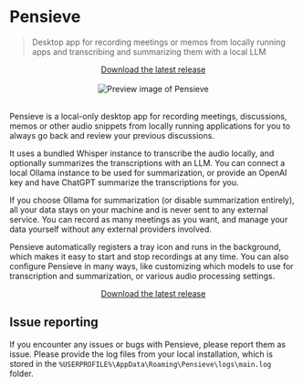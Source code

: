 # Pensieve

> Desktop app for recording meetings or memos from locally running apps and transcribing and summarizing them with a local LLM

<div align="center">
    <a href="https://github.com/lukasbach/pensieve/releases/latest">
        Download the latest release
    </a>
</div>
<br />


<div align="center">
    <img src="https://github.com/lukasbach/pensieve/raw/main/images/preview.png" alt="Preview image of Pensieve" />
</div>
<br />

Pensieve is a local-only desktop app for recording meetings, discussions, memos or other audio
snippets from locally running applications for you to always go back and review your
previous discussions.

It uses a bundled Whisper instance to transcribe the audio locally, and optionally
summarizes the transcriptions with an LLM. You can connect a local Ollama instance to
be used for summarization, or provide an OpenAI key and have ChatGPT summarize the
transcriptions for you.

If you choose Ollama for summarization (or disable summarization entirely), all your
data stays on your machine and is never sent to any external service. You can record
as many meetings as you want, and manage your data yourself without any external
providers involved.

Pensieve automatically registers a tray icon and runs in the background, which
makes it easy to start and stop recordings at any time. You can also configure
Pensieve in many ways, like customizing which models to use for transcription
and summarization, or various audio processing settings.

<div align="center">
    <a href="https://github.com/lukasbach/pensieve/releases/latest">
        Download the latest release
    </a>
</div>

## Issue reporting

If you encounter any issues or bugs with Pensieve, please report them as issue.
Please provide the log files from your local installation, which is stored in
the `%USERPROFILE%\AppData\Roaming\Pensieve\logs\main.log` folder.